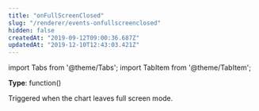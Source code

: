 ```yaml
---
title: "onFullScreenClosed"
slug: "/renderer/events-onfullscreenclosed"
hidden: false
createdAt: "2019-09-12T09:00:36.687Z"
updatedAt: "2019-12-10T12:43:03.421Z"
---
```


import Tabs from '@theme/Tabs';
import TabItem from '@theme/TabItem';

**Type**: function()  

Triggered when the chart leaves full screen mode.
